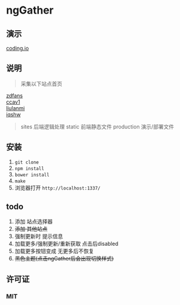 # ngGather

## 演示
[coding.io](http://nggather.coding.io)

## 说明
> 采集以下站点首页

[zdfans](http://www.zdfans.com/)  
[ccav1](http://www.ccav1.com/)  
[liulanmi](http://liulanmi.com/)  
[iqshw](http://www.iqshw.com/)

> sites 后端逻辑处理
> static 前端静态文件
> production 演示/部署文件

## 安装

1. `git clone`
2. `npm install`
3. `bower install`
3. `make`
4. 浏览器打开 `http://localhost:1337/`

## todo
1. 添加 站点选择器
2. ~~添加 其他站点~~
3. 强制更新时 提示信息
4. 加载更多/强制更新/重新获取  点击后disabled
5. 加载更多按钮变成 无更多后不恢复
6. ~~黑色主题(点击ngGather后会出现切换样式)~~

## 许可证
### MIT